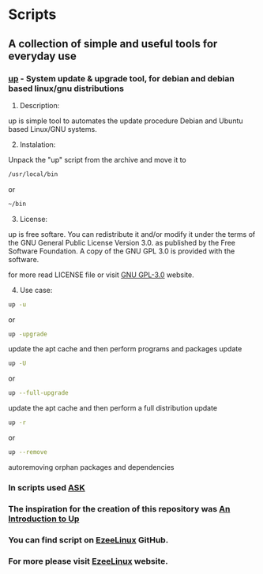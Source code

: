 # Scripts

## A collection of simple and useful tools for everyday use

### [up][up-url] - System update & upgrade tool, for debian and debian based linux/gnu distributions

1. Description:

  up is simple tool to automates the update procedure Debian and Ubuntu based Linux/GNU systems.

2. Instalation:

  Unpack the "up" script from the archive and move it to 
  ```bash
  /usr/local/bin
  ```
  or
  ```bash
  ~/bin
  ```
  
3. License:

  up is free softare. You can redistribute it and/or modify it under the
  terms of the GNU General Public License Version 3.0. as published by
  the Free Software Foundation. A copy of the GNU GPL 3.0 is provided with the
  software.

  for more read LICENSE file or visit [GNU GPL-3.0][license-url] website.

4. Use case:

  ```bash
  up -u
  ```
  or
  ```bash
  up -upgrade
  ```  
  update the apt cache and then perform programs and packages update

  ```bash
  up -U 
  ```
  or
  ```bash
  up --full-upgrade
  ```  
  update the apt cache and then perform a full distribution update


  ```bash
  up -r
  ```
  or
  ```bash
  up --remove 
  ```  
  autoremoving orphan packages and dependencies

### In scripts used [ASK][ask-url]

### The inspiration for the creation of this repository was [An Introduction to Up][up-video-url]
### You can find script on [EzeeLinux][ezee-url] GitHub.
### For more please visit [EzeeLinux][ezee-page-url] website.


[ezee-url]: https://github.com/EzeeLinux
[ezee-page-url]: http://www.ezeelinux.com/bash-scripts/
[up-video-url]: https://youtu.be/47hbXbqbwso
[ask-url]: https://gist.github.com/davejamesmiller/1965569
[license-url]: https://www.gnu.org/licenses/gpl-3.0.en.html

[up-url]: https://github.com/ubikOne/scripts/blob/master/scripts/up
